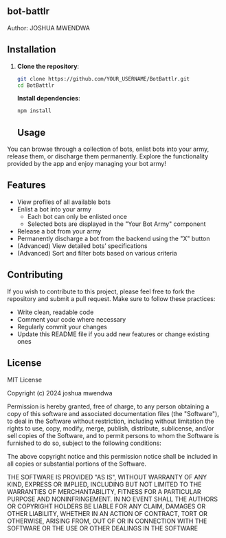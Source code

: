 ## bot-battlr

Author: JOSHUA MWENDWA

## Installation

1. **Clone the repository**:
    ```bash
    git clone https://github.com/YOUR_USERNAME/BotBattlr.git
    cd BotBattlr
    ```
     **Install dependencies**:
    ```bash
    npm install
    ```
    ## Usage

You can browse through a collection of bots, enlist bots into your army, release them, or discharge them permanently. Explore the functionality provided by the app and enjoy managing your bot army!

## Features
- View profiles of all available bots
- Enlist a bot into your army
  - Each bot can only be enlisted once
  - Selected bots are displayed in the "Your Bot Army" component
- Release a bot from your army
- Permanently discharge a bot from the backend using the "X" button
- (Advanced) View detailed bots’ specifications
- (Advanced) Sort and filter bots based on various criteria

## Contributing

If you wish to contribute to this project, please feel free to fork the repository and submit a pull request. Make sure to follow these practices:

- Write clean, readable code
- Comment your code where necessary
- Regularly commit your changes
- Update this README file if you add new features or change existing ones

## License
MIT License

Copyright (c) 2024 joshua mwendwa

Permission is hereby granted, free of charge, to any person obtaining a copy
of this software and associated documentation files (the "Software"), to deal
in the Software without restriction, including without limitation the rights
to use, copy, modify, merge, publish, distribute, sublicense, and/or sell
copies of the Software, and to permit persons to whom the Software is
furnished to do so, subject to the following conditions:

The above copyright notice and this permission notice shall be included in all
copies or substantial portions of the Software.

THE SOFTWARE IS PROVIDED "AS IS", WITHOUT WARRANTY OF ANY KIND, EXPRESS OR
IMPLIED, INCLUDING BUT NOT LIMITED TO THE WARRANTIES OF MERCHANTABILITY,
FITNESS FOR A PARTICULAR PURPOSE AND NONINFRINGEMENT. IN NO EVENT SHALL THE
AUTHORS OR COPYRIGHT HOLDERS BE LIABLE FOR ANY CLAIM, DAMAGES OR OTHER
LIABILITY, WHETHER IN AN ACTION OF CONTRACT, TORT OR OTHERWISE, ARISING FROM,
OUT OF OR IN CONNECTION WITH THE SOFTWARE OR THE USE OR OTHER DEALINGS IN THE
SOFTWARE